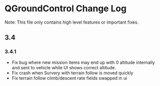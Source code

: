 # QGroundControl Change Log

Note: This file only contains high level features or important fixes.

## 3.4

### 3.4.1
* Fix bug where new mission items may end up with 0 altitude internally and sent to vehicle while UI shows correct altitude.
* Fix crash when Survery with terrain follow is moved quickly
* Fix terrain follow climb/descent rate fields swapped in ui
